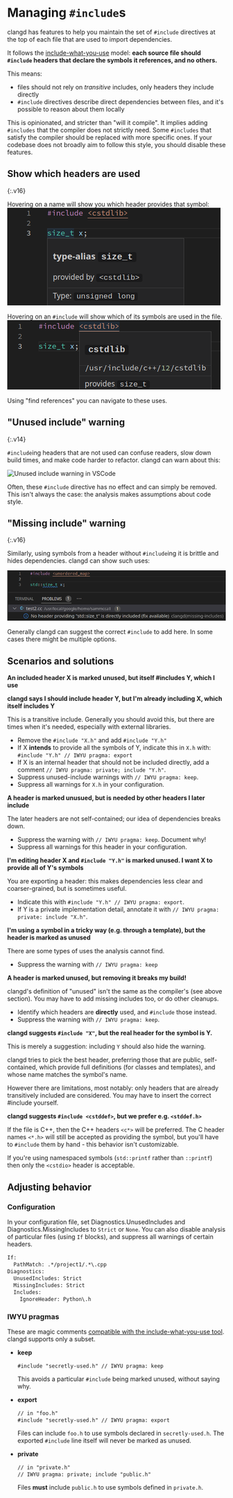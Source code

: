 # Managing `#include`s

clangd has features to help you maintain the set of `#include`
directives at the top of each file that are used to import dependencies.

It follows the [include-what-you-use](https://github.com/include-what-you-use/include-what-you-use/blob/master/docs/WhyIWYU.md)
model: **each source file should `#include` headers that declare the symbols
 it references, and no others.**

This means:
 - files should not rely on _transitive_ includes, only headers they include
   directly
 - `#include` directives describe direct dependencies between files, and it's
   possible to reason about them locally

This is opinionated, and stricter than "will it compile". It implies adding
`#includes` that the compiler does not strictly need. Some `#includes` that
satisfy the compiler should be replaced with more specific ones.
If your codebase does not broadly aim to follow this style, you should disable
these features.

## Show which headers are used

{:.v16}

Hovering on a name will show you which header provides that symbol:
![Symbol hover showing provider in VSCode](../screenshots/symbol_header.png)

Hovering on an `#include` will show which of its symbols are used in the file.
![#include hover showing symbols in VSCode](../screenshots/header_symbols.png)

Using "find references" you can navigate to these uses.

## "Unused include" warning

{:.v14}

`#include`ing headers that are not used can confuse readers, slow down build
times, and make code harder to refactor. clangd can warn about this:

![Unused include warning in VSCode](../screenshots/unused_include.png)

Often, these `#include` directive has no effect and can simply be removed.
This isn't always the case: the analysis makes assumptions about code style.

## "Missing include" warning

{:.v16}

Similarly, using symbols from a header without `#include`ing it is brittle and
hides dependencies. clangd can show such uses:

![Missing include warning in VSCode](../screenshots/missing_include.png)

Generally clangd can suggest the correct `#include` to add here. In some
cases there might be multiple options.

## Scenarios and solutions

**An included header X is marked unused, but itself #includes Y, which I use**

**clangd says I should include header Y, but I'm already including X, which
itself includes Y**

This is a transitive include. Generally you should avoid this, but there are
times when it's needed, especially with external libraries.

- Remove the `#include "X.h"` and add `#include "Y.h"` 
- If X **intends** to provide all the symbols of Y, indicate this in `X.h` with:
  `#include "Y.h" // IWYU pragma: export`
- If X is an internal header that should not be included directly, add a comment
  `// IWYU pragma: private; include "Y.h"`.
- Suppress unused-include warnings with `// IWYU pragma: keep`.
- Suppress all warnings for `X.h` in your configuration.

**A header is marked unusued, but is needed by other headers I later include**

The later headers are not self-contained; our idea of dependencies breaks down.

- Suppress the warning with `// IWYU pragma: keep`. Document why!
- Suppress all warnings for this header in your configuration.

**I'm editing header X and `#include "Y.h"` is marked unused. I want X to
provide all of Y's symbols**

You are exporting a header: this makes dependencies less clear and
coarser-grained, but is sometimes useful.

- Indicate this with `#include "Y.h" // IWYU pragma: export`.
- If Y is a private implementation detail, annotate it with
  `// IWYU pragma: private: include "X.h"`.

**I'm using a symbol in a tricky way (e.g. through a template), but the header
is marked as unused**

There are some types of uses the analysis cannot find.

- Suppress the warning with `// IWYU pragma: keep`

**A header is marked unused, but removing it breaks my build!**

clangd's definition of "unused" isn't the same as the compiler's (see above
section). You may have to add missing includes too, or do other cleanups.

- Identify which headers are **directly** used, and `#include` those instead.
- Suppress the warning with `// IWYU pragma: keep`.

**clangd suggests `#include "X"`, but the real header for the symbol is Y.**

This is merely a suggestion: including `Y` should also hide the warning.

clangd tries to pick the best header, preferring those that are public,
self-contained, which provide full definitions (for classes and templates),
and whose name matches the symbol's name.

However there are limitations, most notably: only headers that are already
transitively included are considered. You may have to insert the correct
#include yourself.

**clangd suggests `#include <cstddef>`, but we prefer e.g. `<stddef.h>`**

If the file is C++, then the C++ headers `<c*>` will be preferred.
The C header names `<*.h>` will still be accepted as providing the symbol, but
you'll have to `#include` them by hand - this behavior isn't customizable.

If you're using namespaced symbols (`std::printf` rather than `::printf`) then
only the `<cstdio>` header is acceptable.

## Adjusting behavior

### Configuration

In your configuration file, set Diagnostics.UnusedIncludes and
Diagnostics.MissingIncludes to `Strict` or `None`.
You can also disable analysis of particular files (using `If` blocks),
and suppress all warnings of certain headers.

```
If:
  PathMatch: .*/project1/.*\.cpp
Diagnostics:
  UnusedIncludes: Strict
  MissingIncludes: Strict
  Includes:
    IgnoreHeader: Python\.h
```

### IWYU pragmas

These are magic comments [compatible with the include-what-you-use tool](
https://github.com/include-what-you-use/include-what-you-use/blob/master/docs/IWYUPragmas.md).
clangd supports only a subset.

* **keep**

  ```
  #include "secretly-used.h" // IWYU pragma: keep
  ```

  This avoids a particular `#include` being marked unused, without saying why.

* **export**

  ```
  // in "foo.h"
  #include "secretly-used.h" // IWYU pragma: export
  ```

  Files can include `foo.h` to use symbols declared in `secretly-used.h`.
  The exported `#include` line itself will never be marked as unused.

* **private**

  ```
  // in "private.h"
  // IWYU pragma: private; include "public.h"
  ```

  Files **must** include `public.h` to use symbols defined in `private.h`.
